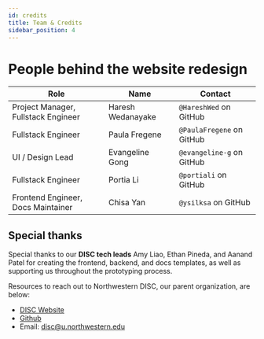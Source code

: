 ```yaml
---
id: credits
title: Team & Credits
sidebar_position: 4
---
```


# People behind the website redesign 

| Role                                | Name              | Contact                   |
| ----------------------------------- | ----------------- | ------------------------- |
| Project Manager, Fullstack Engineer | Haresh Wedanayake | `@HareshWed` on GitHub    |
| Fullstack Engineer                  | Paula Fregene     | `@PaulaFregene` on GitHub  |
| UI / Design Lead                    | Evangeline Gong   | `@evangeline-g` on GitHub |
| Fullstack Engineer                  | Portia Li         | `@portiali` on GitHub     |
| Frontend Engineer, Docs Maintainer  | Chisa Yan         | `@ysilksa` on GitHub      |

## Special thanks

Special thanks to our **DISC tech leads** Amy Liao, Ethan Pineda, and Aanand Patel for creating the frontend, backend, and docs templates, as well as supporting us throughout the prototyping process. 

Resources to reach out to Northwestern DISC, our parent organization, are below:
- [DISC Website](https://www.discnu.org/)
- [Github](https://github.com/DISC-NU)
- Email: disc@u.northwestern.edu



